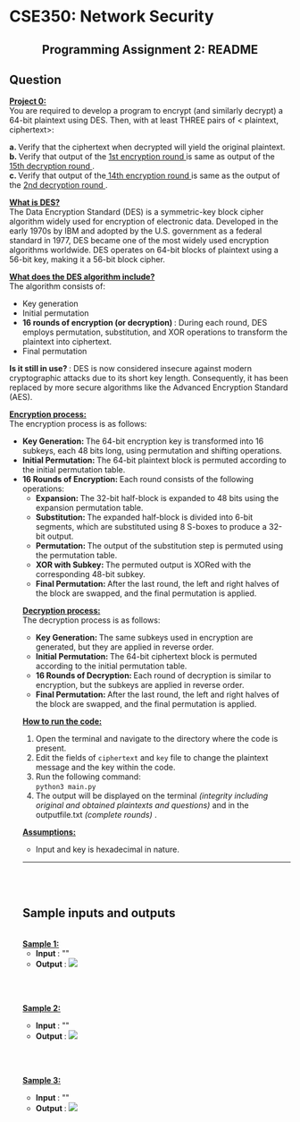 <h1> CSE350: Network Security </h1>
<h2><center> Programming Assignment 2: README </center></h2>

<!-- Question -->
## Question
<b><u> Project 0: </u></b><br>
You are required to develop a program to encrypt (and similarly decrypt) a 64-bit plaintext using DES. Then, with at least THREE pairs of < plaintext, ciphertext>:

<b> a. </b> Verify that the ciphertext when decrypted will yield the original plaintext. <br>
<b> b. </b> Verify that output of the <u> 1st encryption round </u> is same as output of the  <u> 15th decryption round </u>. <br>
<b> c. </b> Verify that output of the<u> 14th encryption round </u> is same as the output of the <u> 2nd decryption round </u>.

<b><u> What is DES? </u></b><br>
The Data Encryption Standard (DES) is a symmetric-key block cipher algorithm widely used for encryption of electronic data. Developed in the early 1970s by IBM and adopted by the U.S. government as a federal standard in 1977, DES became one of the most widely used encryption algorithms worldwide. DES operates on 64-bit blocks of plaintext using a 56-bit key, making it a 56-bit block cipher.

<b><u> What does the DES algorithm include? </u></b><br>
The algorithm consists of:
<ul>
    <li> Key generation
    <li> Initial permutation
    <li> <b> 16 rounds of encryption (or decryption) </b>: During each round, DES employs permutation, substitution, and XOR operations to transform the plaintext into ciphertext.
    <li> Final permutation
</ul>

<b> Is it still in use? </b>:
DES is now considered insecure against modern cryptographic attacks due to its short key length. Consequently, it has been replaced by more secure algorithms like the Advanced Encryption Standard (AES).

<b><u> Encryption process: </u></b><br>
The encryption process is as follows: <br>
<ul>
<li> <b> Key Generation: </b> The 64-bit encryption key is transformed into 16 subkeys, each 48 bits long, using permutation and shifting operations.

<li> <b> Initial Permutation: </b> The 64-bit plaintext block is permuted according to the initial permutation table.

<li> <b> 16 Rounds of Encryption: </b> Each round consists of the following operations:

<ul>
<li> <b> Expansion: </b> The 32-bit half-block is expanded to 48 bits using the expansion permutation table.
<li> <b> Substitution: </b> The expanded half-block is divided into 6-bit segments, which are substituted using 8 S-boxes to produce a 32-bit output.
<li> <b> Permutation: </b> The output of the substitution step is permuted using the permutation table.
<li> <b> XOR with Subkey: </b> The permuted output is XORed with the corresponding 48-bit subkey.
<li> <b> Final Permutation: </b> After the last round, the left and right halves of the block are swapped, and the final permutation is applied.
</ul>

<b><u> Decryption process: </u></b><br>
The decryption process is as follows: <br>
<ul>
<li> <b> Key Generation: </b> The same subkeys used in encryption are generated, but they are applied in reverse order.

<li> <b> Initial Permutation: </b> The 64-bit ciphertext block is permuted according to the initial permutation table.

<li> <b> 16 Rounds of Decryption: </b> Each round of decryption is similar to encryption, but the subkeys are applied in reverse order.

<li> <b> Final Permutation: </b> After the last round, the left and right halves of the block are swapped, and the final permutation is applied.
</ul>

<b><u> How to run the code: </u></b><br>
1. Open the terminal and navigate to the directory where the code is present. <br>
2. Edit the fields of ```ciphertext``` and ```key``` file to change the plaintext message and the key within the code. <br>
3. Run the following command: <br>
```python3 main.py``` <br>
1. The output will be displayed on the terminal <i> (integrity including original and obtained plaintexts and questions) </i> and in the outputfile.txt <i> (complete rounds) </i>. <br>

<b><u> Assumptions: </u></b>
-  Input and key is hexadecimal in nature.

<hr>
<div style="page-break-after: always;"></div>
<br><br>

<!-- Sample inputs and outputs -->
## Sample inputs and outputs
<br>
<b><u> Sample 1: </u></b><br>
<ul>
<li> <b> Input </b>: ""
<li> <b> Output </b>: 

<img src = "public\output_1.png">
</ul>

<br><br>

<b><u> Sample 2: </u></b><br>
<ul>
<li> <b> Input </b>: ""
<li> <b> Output </b>: 

<img src = "public\output_2.png">
</ul>

<br><br>

<b><u> Sample 3: </u></b><br>
<ul>
<li> <b> Input </b>: ""
<li> <b> Output </b>: 

<img src = "public\output_2.png">
</ul>

